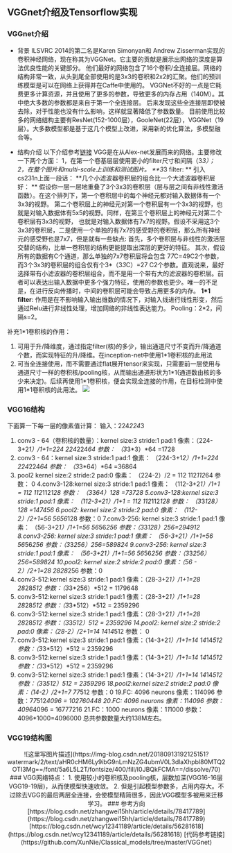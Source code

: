 ## VGGnet介绍及Tensorflow实现
### VGGnet介绍
* 背景
ILSVRC 2014的第二名是Karen Simonyan和 Andrew Zisserman实现的卷积神经网络，现在称其为VGGNet。它主要的贡献是展示出网络的深度是算法优良性能的关键部分。
他们最好的网络包含了16个卷积/全连接层。网络的结构非常一致，从头到尾全部使用的是3x3的卷积和2x2的汇聚。他们的预训练模型是可以在网络上获得并在Caffe中使用的。
VGGNet不好的一点是它耗费更多计算资源，并且使用了更多的参数，导致更多的内存占用（140M）。其中绝大多数的参数都是来自于第一个全连接层。
后来发现这些全连接层即使被去除，对于性能也没有什么影响，这样就显著降低了参数数量。
目前使用比较多的网络结构主要有ResNet(152-1000层），GooleNet(22层），VGGNet（19层）。大多数模型都是基于这几个模型上改进，采用新的优化算法，多模型融合等。

* 结构介绍
以下介绍参考[链接](https://blog.csdn.net/wcy12341189/article/details/56281618)
VGG是在从Alex-net发展而来的网络。主要修改一下两个方面：
1，在第一个卷基层层使用更小的filter尺寸和间隔（3*3）； 2，在整个图片和multi-scale上训练和测试图片。
**3*3 filter:  **
引入cs231n上面一段话：
**几个小滤波器卷积层的组合比一个大滤波器卷积层好： **
假设你一层一层地重叠了3个3x3的卷积层（层与层之间有非线性激活函数）。在这个排列下，第一个卷积层中的每个神经元都对输入数据体有一个3x3的视野。
第二个卷积层上的神经元对第一个卷积层有一个3x3的视野，也就是对输入数据体有5x5的视野。同样，在第三个卷积层上的神经元对第二个卷积层有3x3的视野，
也就是对输入数据体有7x7的视野。假设不采用这3个3x3的卷积层，二是使用一个单独的有7x7的感受野的卷积层，那么所有神经元的感受野也是7x7，但是就有一些缺点:
首先，多个卷积层与非线性的激活层交替的结构，比单一卷积层的结构更能提取出深层的更好的特征。
其次，假设所有的数据有C个通道，那么单独的7x7卷积层将会包含  7*7*C=49C2个参数，而3个3x3的卷积层的组合仅有个3\*（3*3*C）=27 C2个参数。直观说来，最好选择带有小滤波器的卷积层组合，而不是用一个带有大的滤波器的卷积层。前者可以表达出输入数据中更多个强力特征，使用的参数也更少。唯一的不足是，在进行反向传播时，中间的卷积层可能会导致占用更多的内存。
**1\*1 filter**: 作用是在不影响输入输出维数的情况下，对输入线进行线性形变，然后通过Relu进行非线性处理，增加网络的非线性表达能力。 Pooling：2*2，间隔s=2。

补充1\*1卷积核的作用：
1. 可用于升/降维度，通过指定filter(核)的多少，输出通道尺寸不变而升/降通道个数，而实现特征的升/降维。在inception-net中使用1\*1卷积核的此用法
2. 可当全连接使用，而不需要通过flat展开tensor来实现，只需要前一层使用与通道尺寸一样的卷积核/pooling核，从而输出通道形状为1\*1(通道数由核的多少来决定)。后续再使用1\*1卷积核，便会实现全连接的作用，在目标检测中使用1\*1卷积核的此用法。
![](https://img-blog.csdn.net/20171101185932018?watermark/2/text/aHR0cDovL2Jsb2cuY3Nkbi5uZXQvemhhbmd3ZWkxNWho/font/5a6L5L2T/fontsize/400/fill/I0JBQkFCMA==/dissolve/70/gravity/SouthEast)
### VGG16结构
下面算一下每一层的像素值计算：
输入：224*224*3
1. conv3 - 64（卷积核的数量）：kernel size:3 stride:1 pad:1
像素：（224-3+2*1）/1+1=224 224*224*64
参数： （3*3*3）*64 =1728
2. conv3 - 64：kernel size:3 stride:1 pad:1
像素： （224-3+1*2）/1+1=224 224*224*64
参数： （3*3*64）*64 =36864
3. pool2 kernel size:2 stride:2 pad:0
像素： （224-2）/2 = 112 112*112*64
参数： 0
4.conv3-128:kernel size:3 stride:1 pad:1
像素： （112-3+2*1）/1+1 = 112 112*112*128
参数： （3*3*64）*128 =73728
5.conv3-128:kernel size:3 stride:1 pad:1
像素： （112-3+2*1）/1+1 = 112 112*112*128
参数： （3*3*128）*128 =147456
6.pool2: kernel size:2 stride:2 pad:0
像素： （112-2）/2+1=56 56*56*128
参数：0
7.conv3-256: kernel size:3 stride:1 pad:1
像素： （56-3+2*1）/1+1=56 56*56*256
参数：（3*3*128）*256=294912
8.conv3-256: kernel size:3 stride:1 pad:1
像素： （56-3+2*1）/1+1=56 56*56*256
参数：（3*3*256）*256=589824
9.conv3-256: kernel size:3 stride:1 pad:1
像素： （56-3+2*1）/1+1=56 56*56*256
参数：（3*3*256）*256=589824
10.pool2: kernel size:2 stride:2 pad:0
像素：（56 - 2）/2+1=28 28*28*256
参数：0
11. conv3-512:kernel size:3 stride:1 pad:1
像素：（28-3+2*1）/1+1=28 28*28*512
参数：（3*3*256）*512 = 1179648
12. conv3-512:kernel size:3 stride:1 pad:1
像素：（28-3+2*1）/1+1=28 28*28*512
参数：（3*3*512）*512 = 2359296
13. conv3-512:kernel size:3 stride:1 pad:1
像素：（28-3+2*1）/1+1=28 28*28*512
参数：（3*3*512）*512 = 2359296
14.pool2: kernel size:2 stride:2 pad:0
像素：（28-2）/2+1=14 14*14*512
参数： 0
15. conv3-512:kernel size:3 stride:1 pad:1
像素：（14-3+2*1）/1+1=14 14*14*512
参数：（3*3*512）*512 = 2359296
16. conv3-512:kernel size:3 stride:1 pad:1
像素：（14-3+2*1）/1+1=14 14*14*512
参数：（3*3*512）*512 = 2359296
17. conv3-512:kernel size:3 stride:1 pad:1
像素：（14-3+2*1）/1+1=14 14*14*512
参数：（3*3*512）*512 = 2359296
18.pool2:kernel size:2 stride:2 pad:0
像素：（14-2）/2+1=7 7*7*512
参数：0
19.FC: 4096 neurons
像素：1*1*4096
参数：7*7*512*4096 = 102760448
20.FC: 4096 neurons
像素：1*1*4096
参数：4096*4096 = 16777216
21.FC：1000 neurons
像素：1*1*1000
参数：4096*1000=4096000
总共参数数量大约138M左右。
### VGG19结构图
<center>![这里写图片描述](https://img-blog.csdn.net/20180913192125151?watermark/2/text/aHR0cHM6Ly9ibG9nLmNzZG4ubmV0L3dlaXhpbl80MTQ2OTI3Mg==/font/5a6L5L2T/fontsize/400/fill/I0JBQkFCMA==/dissolve/70)
### VGG网络特点：
1. 使用较小的卷积核及pooling核，层数加深(VGG16-16层VGG19-19层)，从而使模型快速收敛。
2. 但是引起模型参数多，占用内存大。不过除去VGG的最后两层全连接，会使模型精简很多，因此VGG模型多被用来迁移学习。
### 参考方向
[https://blog.csdn.net/zhangwei15hh/article/details/78417789](https://blog.csdn.net/zhangwei15hh/article/details/78417789)
[https://blog.csdn.net/wcy12341189/article/details/56281618](https://blog.csdn.net/wcy12341189/article/details/56281618)
[代码参考链接](https://github.com/XunNie/Classical_models/tree/master/VGGnet)
